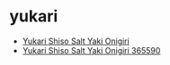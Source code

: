 # yukari

 * [Yukari Shiso Salt Yaki Onigiri](../../index/y/yukari-shiso-salt-yaki-onigiri-365590.json)
 * [Yukari Shiso Salt Yaki Onigiri 365590](../../index/y/yukari-shiso-salt-yaki-onigiri-365590.json)
